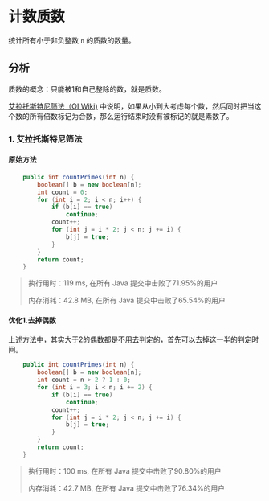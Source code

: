 # 计数质数

统计所有小于非负整数 `n` 的质数的数量。

## 分析

质数的概念：只能被1和自己整除的数，就是质数。

[艾拉托斯特尼筛法（OI Wiki)](https://oi-wiki.org/math/number-theory/sieve/) 中说明，如果从小到大考虑每个数，然后同时把当这个数的所有倍数标记为合数，那么运行结束时没有被标记的就是素数了。

### 1. 艾拉托斯特尼筛法

#### 原始方法

```java
    public int countPrimes(int n) {
        boolean[] b = new boolean[n];
        int count = 0;
        for (int i = 2; i < n; i++) {
            if (b[i] == true)
                continue;
            count++;
            for (int j = i * 2; j < n; j += i) {
                b[j] = true;
            }
        }
        return count;
    }
```

> 执行用时：119 ms, 在所有 Java 提交中击败了71.95%的用户
>
> 内存消耗：42.8 MB, 在所有 Java 提交中击败了65.54%的用户

#### 优化1.去掉偶数

上述方法中，其实大于2的偶数都是不用去判定的，首先可以去掉这一半的判定时间。

```java
    public int countPrimes(int n) {
        boolean[] b = new boolean[n];
        int count = n > 2 ? 1 : 0;
        for (int i = 3; i < n; i += 2) {
            if (b[i] == true)
                continue;
            count++;
            for (int j = i * 2; j < n; j += i) {
                b[j] = true;
            }
        }
        return count;
    }
```

> 执行用时：100 ms, 在所有 Java 提交中击败了90.80%的用户
>
> 内存消耗：42.7 MB, 在所有 Java 提交中击败了76.34%的用户
